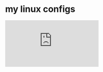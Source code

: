 # my linux configs



![scrcpy on linux ](https://github.com/MrCharouon/my-linux-configs/blob/main/scrcpy.md)
